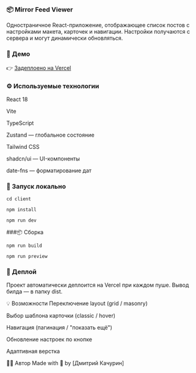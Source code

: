 ### 📦 Mirror Feed Viewer
Одностраничное React-приложение, отображающее список постов с настройками макета, карточек и навигации.
Настройки получаются с сервера и могут динамически обновляться.

### 🚀 Демо
👉 [Задеплоено на Vercel](https://mirror-app-frontend-test-snowy.vercel.app/)

### ⚙️ Используемые технологии
React 18

Vite

TypeScript

Zustand — глобальное состояние

Tailwind CSS

shadcn/ui — UI-компоненты

date-fns — форматирование дат



### 🧪 Запуск локально

`cd client`

`npm install`

`npm run dev`


###📦 Сборка

`npm run build`

`npm run preview`

### 🔄 Деплой
Проект автоматически деплоится на Vercel при каждом пуше.
Вывод билда — в папку dist.

💡 Возможности
Переключение layout (grid / masonry)

Выбор шаблона карточки (classic / hover)

Навигация (пагинация / "показать ещё")

Обновление настроек по кнопке

Адаптивная верстка

🧑‍💻 Автор
Made with 💙 by [Дмитрий Качурин]
